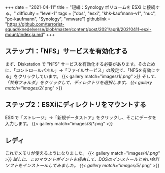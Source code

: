 +++
date = "2021-04-11"
title = "短編：Synology ボリュームを ESXi に接続する。"
difficulty = "level-1"
tags = ["dos", "esxi", "khk-kaufmann-v1", "nuc", "pc-kaufmann", "Synology", "vmware"]
githublink = "https://github.com/terrorist-squad/knedelverse/blob/master/content/post/2021/april/20210411-esxi-mount/index.ja.md"
+++

## ステップ1：「NFS」サービスを有効化する
まず、Diskstation で "NFS" サービスを有効化する必要があります。そのために、「コントロールパネル」→「ファイルサービス」の設定で、「NFSを有効にする」をクリックしています。
{{< gallery match="images/1/*.png" >}}
そして、「共有フォルダ」をクリックして、ディレクトリを選択します。
{{< gallery match="images/2/*.png" >}}

## ステップ2：ESXiにディレクトリをマウントする
ESXiで「ストレージ」→「新規データストア」をクリックし、そこにデータを入力します。
{{< gallery match="images/3/*.png" >}}

## レディ
これでメモリが使えるようになりました。
{{< gallery match="images/4/*.png" >}}
試しに、このマウントポイントを経由して、DOSのインストールと古い会計ソフトをインストールしてみました。
{{< gallery match="images/5/*.png" >}}

